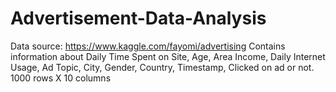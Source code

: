 # Advertisement-Data-Analysis
Data source: https://www.kaggle.com/fayomi/advertising
Contains information about Daily Time Spent on Site, Age, Area Income, Daily Internet Usage, Ad Topic, City, Gender, Country, Timestamp, Clicked on ad or not. 1000 rows X 10 columns
